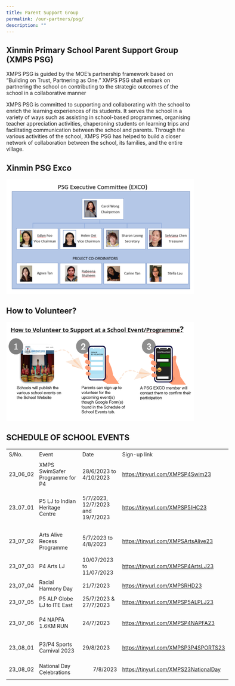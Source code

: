 ```yaml
---
title: Parent Support Group
permalink: /our-partners/psg/
description: ""
---
```

## Xinmin Primary School Parent Support Group (XMPS PSG) 


XMPS PSG is guided by the MOE’s partnership framework based on “Building on Trust, Partnering as One.” XMPS PSG shall embark on partnering the school on contributing to the strategic outcomes of the school in a collaborative manner

XMPS PSG is committed to supporting and collaborating with the school to enrich the learning experiences of its students. It serves the school in a variety of ways such as assisting in school-based programmes, organising teacher appreciation activities, chaperoning students on learning trips and facilitating communication between the school and parents. Through the various activities of the school, XMPS PSG has helped to build a closer network of collaboration between the school, its families, and the entire village.

## Xinmin PSG Exco

![](/images/psg%20exco%20final.png)

## How to Volunteer?

![](/images/how%20to%20volunteer.png)

   

## SCHEDULE OF SCHOOL EVENTS


  <!--table {mso-displayed-decimal-separator:"\\."; mso-displayed-thousand-separator:"\\,";} @page {margin:.75in .7in .75in .7in; mso-header-margin:.3in; mso-footer-margin:.3in;} tr {mso-height-source:auto;} col {mso-width-source:auto;} br {mso-data-placement:same-cell;} td {padding-top:1px; padding-right:1px; padding-left:1px; mso-ignore:padding; color:black; font-size:11.0pt; font-weight:400; font-style:normal; text-decoration:none; font-family:Calibri, sans-serif; mso-font-charset:0; mso-number-format:General; text-align:general; vertical-align:bottom; border:none; mso-background-source:auto; mso-pattern:auto; mso-protection:locked visible; white-space:nowrap; mso-rotate:0;} .xl65 {color:#323232; font-weight:700; font-family:Lato, sans-serif; mso-font-charset:0; text-align:left; vertical-align:top; border:.5pt solid windowtext; white-space:normal;} .xl66 {font-family:Lato, sans-serif; mso-font-charset:0; text-align:left; vertical-align:top; border:.5pt solid windowtext; white-space:normal;} .xl67 {color:#0563C1; text-decoration:underline; text-underline-style:single; text-align:left; vertical-align:top; border:.5pt solid windowtext; white-space:normal;} .xl68 {border:.5pt solid windowtext;} .xl69 {font-family:Lato, sans-serif; mso-font-charset:0; mso-number-format:"Short Date"; text-align:left; vertical-align:top; border:.5pt solid windowtext; white-space:normal;} .xl70 {font-family:Lato, sans-serif; mso-font-charset:0; mso-number-format:"\\\[ENG\\\]\\\[$-409\\\]d\\\\-mmm\\;\\@"; text-align:left; vertical-align:top; border:.5pt solid windowtext; white-space:normal;} .xl71 {font-weight:700; font-family:Lato, sans-serif; mso-font-charset:0; border:.5pt solid windowtext;} .xl72 {color:#0563C1; text-decoration:underline; text-underline-style:single;} .xl73 {mso-number-format:"Short Date"; border:.5pt solid windowtext;} -->

<table style="border-collapse:
 collapse;width:447pt" width="596" cellspacing="0" cellpadding="0" border="0"><colgroup><col style="width:48pt" width="64"> <col style="mso-width-source:userset;mso-width-alt:4957;width:107pt" width="142"> <col style="mso-width-source:userset;mso-width-alt:3723;width:80pt" width="107"> <col style="mso-width-source:userset;mso-width-alt:9867;width:212pt" width="283"></colgroup><tbody><tr style="height:18.0pt" height="24"><td style="height:18.0pt;width:48pt" width="64" class="xl71" height="24">S/No.</td><td style="border-left:none;width:107pt" width="142" class="xl65">Event</td><td style="border-left:none;width:80pt" width="107" class="xl65">Date</td><td style="border-left:none;width:212pt" width="283" class="xl65">Sign-up link</td></tr><tr style="height:54.0pt" height="72"><td style="height:54.0pt;border-top:none" class="xl68" height="72">23_06_02</td><td style="border-top:none;border-left:none;width:107pt" width="142" class="xl66">XMPS SwimSafer Programme for P4</td><td style="border-top:none;border-left:none;width:80pt" width="107" class="xl66">28/6/2023 to 4/10/2023</td><td style="border-top:none;border-left:none;width:212pt" width="283" class="xl67"><a href="https://tinyurl.com/XMPSP4Swim23">https://tinyurl.com/XMPSP4Swim23</a></td></tr><tr style="height:72.0pt" height="96"><td style="height:72.0pt;border-top:none" class="xl68" height="96">23_07_01</td><td style="border-top:none;border-left:none;width:107pt" width="142" class="xl66">P5 LJ to Indian Heritage Centre</td><td style="border-top:none;border-left:none;width:80pt" width="107" class="xl70">5/7/2023, 12/7/2023 and 19/7/2023</td><td style="border-top:none;border-left:none;width:212pt" width="283" class="xl67"><a href="https://tinyurl.com/XMPSP5IHC23">https://tinyurl.com/XMPSP5IHC23</a></td></tr><tr style="height:54.0pt" height="72"><td style="height:54.0pt;border-top:none" class="xl68" height="72">23_07_02</td><td style="border-top:none;border-left:none;width:107pt" width="142" class="xl66">Arts Alive Recess Programme</td><td style="border-top:none;border-left:none;width:80pt" width="107" class="xl66">5/7/2023 to 4/8/2023</td><td style="border-top:none;border-left:none;width:212pt" width="283" class="xl67"><a href="https://tinyurl.com/XMPSArtsAlive23">https://tinyurl.com/XMPSArtsAlive23</a></td></tr><tr style="mso-height-source:userset;height:40.0pt" height="53"><td style="height:40.0pt;border-top:none" class="xl68" height="53">23_07_03</td><td style="border-top:none;border-left:none;width:107pt" width="142" class="xl66">P4 Arts LJ</td><td style="border-top:none;border-left:none;width:80pt" width="107" class="xl66">10/07/2023 to 11/07/2023<span style="mso-spacerun:yes">&nbsp;</span></td><td style="border-top:none;border-left:none;width:212pt" width="283" class="xl67"><a href="https://tinyurl.com/XMPSP4ArtsLJ23">https://tinyurl.com/XMPSP4ArtsLJ23</a></td></tr><tr style="height:29.0pt" height="39"><td style="height:29.0pt;border-top:none" class="xl68" height="39">23_07_04</td><td style="border-top:none;border-left:none;width:107pt" width="142" class="xl66">Racial Harmony Day</td><td style="border-top:none;border-left:none;width:80pt" width="107" class="xl69">21/7/2023</td><td style="border-top:none;border-left:none;width:212pt" width="283" class="xl67"><a href="https://tinyurl.com/XMPSRHD23">https://tinyurl.com/XMPSRHD23</a></td></tr><tr style="height:29.0pt" height="39"><td style="height:29.0pt;border-top:none" class="xl68" height="39">23_07_05</td><td style="border-top:none;border-left:none;width:107pt" width="142" class="xl66">P5 ALP Globe LJ to ITE East</td><td style="border-top:none;border-left:none;width:80pt" width="107" class="xl66">25/7/2023 &amp; 27/7/2023</td><td style="border-top:none;border-left:none;width:212pt" width="283" class="xl67"><a href="https://tinyurl.com/XMPSP5ALPLJ23">https://tinyurl.com/XMPSP5ALPLJ23</a></td></tr><tr style="mso-height-source:userset;height:47.5pt" height="63"><td style="height:47.5pt;border-top:none" class="xl68" height="63">23_07_06</td><td style="border-top:none;border-left:none;width:107pt" width="142" class="xl66">P4 NAPFA 1.6KM RUN</td><td style="border-top:none;border-left:none;width:80pt" width="107" class="xl69">24/7/2023</td><td style="border-top:none;border-left:none;width:212pt" width="283" class="xl67"><a href="https://tinyurl.com/XMPSP4NAPFA23">https://tinyurl.com/XMPSP4NAPFA23</a></td></tr><tr style="height:43.5pt" height="58"><td style="height:43.5pt;border-top:none" class="xl68" height="58">23_08_01</td><td style="border-top:none;border-left:none;width:107pt" width="142" class="xl66">P3/P4 Sports Carnival 2023</td><td style="border-top:none;border-left:none;width:80pt" width="107" class="xl69">29/8/2023</td><td style="border-top:none;border-left:none;width:212pt" width="283" class="xl67"><a href="https://tinyurl.com/XMPSP3P4SPORTS23">https://tinyurl.com/XMPSP3P4SPORTS23</a></td></tr><tr style="height:36.0pt" height="48"><td style="height:36.0pt;border-top:none" class="xl68" height="48">23_08_02</td><td style="border-top:none;border-left:none;width:107pt" width="142" class="xl66">National Day Celebrations</td><td style="border-top:none;border-left:none" align="right" class="xl73">7/8/2023</td><td class="xl72"><a href="https://tinyurl.com/XMPS23NationalDay">https://tinyurl.com/XMPS23NationalDay</a></td></tr></tbody></table>